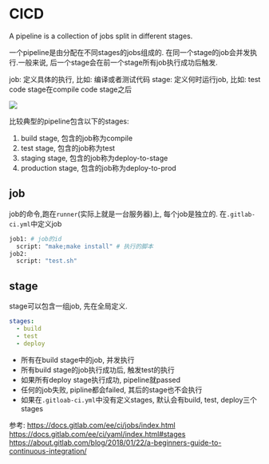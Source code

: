 # CICD


 A pipeline is a collection of jobs split in different stages.

一个pipeline是由分配在不同stages的jobs组成的. 在同一个stage的job会并发执行.一般来说, 后一个stage会在前一个stage所有job执行成功后触发.


job: 定义具体的执行, 比如: 编译或者测试代码
stage: 定义何时运行job, 比如: test code stage在compile code stage之后

![](https://about.gitlab.com/images/blogimages/pipeline-overview.png)

比较典型的pipeline包含以下的stages:
1. build stage, 包含的job称为compile
2. test stage, 包含的job称为test
3. staging stage, 包含的job称为deploy-to-stage
4. production stage, 包含的job称为deploy-to-prod


## job
job的命令,跑在`runner`(实际上就是一台服务器)上, 每个job是独立的.
在`.gitlab-ci.yml`中定义job
```sh
job1: # job的id
  script: "make;make install" # 执行的脚本
job2:
  script: "test.sh"
```

## stage
stage可以包含一组job, 先在全局定义.
```yml
stages:
  - build
  - test
  - deploy
```
- 所有在build stage中的job, 并发执行
- 所有build stage的job执行成功后, 触发test的执行
- 如果所有deploy stage执行成功,  pipeline就passed
- 任何的job失败, pipline都会failed, 其后的stage也不会执行
- 如果在`.gitloab-ci.yml`中没有定义stages, 默认会有build, test, deploy三个stages




参考:
https://docs.gitlab.com/ee/ci/jobs/index.html
https://docs.gitlab.com/ee/ci/yaml/index.html#stages
https://about.gitlab.com/blog/2018/01/22/a-beginners-guide-to-continuous-integration/